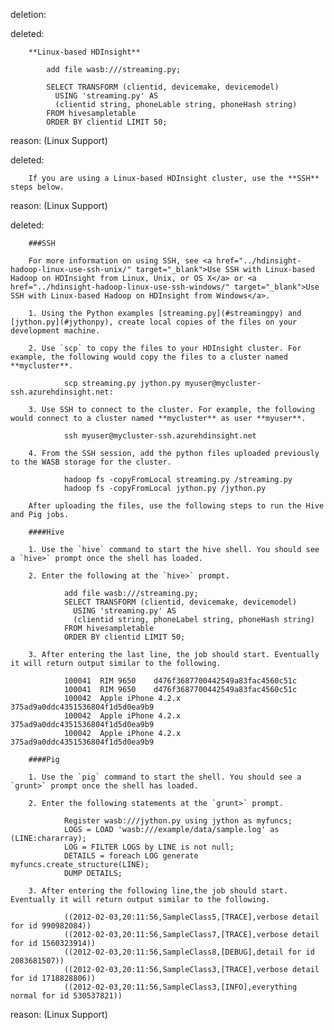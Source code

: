 deletion:

deleted:

		**Linux-based HDInsight**
		
			add file wasb:///streaming.py;
		
			SELECT TRANSFORM (clientid, devicemake, devicemodel)
			  USING 'streaming.py' AS
			  (clientid string, phoneLable string, phoneHash string)
			FROM hivesampletable
			ORDER BY clientid LIMIT 50;

reason: (Linux Support)

deleted:

		If you are using a Linux-based HDInsight cluster, use the **SSH** steps below.

reason: (Linux Support)

deleted:

		###SSH
		
		For more information on using SSH, see <a href="../hdinsight-hadoop-linux-use-ssh-unix/" target="_blank">Use SSH with Linux-based Hadoop on HDInsight from Linux, Unix, or OS X</a> or <a href="../hdinsight-hadoop-linux-use-ssh-windows/" target="_blank">Use SSH with Linux-based Hadoop on HDInsight from Windows</a>.
		
		1. Using the Python examples [streaming.py](#streamingpy) and [jython.py](#jythonpy), create local copies of the files on your development machine.
		
		2. Use `scp` to copy the files to your HDInsight cluster. For example, the following would copy the files to a cluster named **mycluster**.
		
				scp streaming.py jython.py myuser@mycluster-ssh.azurehdinsight.net:
		
		3. Use SSH to connect to the cluster. For example, the following would connect to a cluster named **mycluster** as user **myuser**.
		
				ssh myuser@mycluster-ssh.azurehdinsight.net
		
		4. From the SSH session, add the python files uploaded previously to the WASB storage for the cluster.
		
				hadoop fs -copyFromLocal streaming.py /streaming.py
				hadoop fs -copyFromLocal jython.py /jython.py
		
		After uploading the files, use the following steps to run the Hive and Pig jobs.
		
		####Hive
		
		1. Use the `hive` command to start the hive shell. You should see a `hive>` prompt once the shell has loaded.
		
		2. Enter the following at the `hive>` prompt.
		
				add file wasb:///streaming.py;
				SELECT TRANSFORM (clientid, devicemake, devicemodel)
				  USING 'streaming.py' AS
				  (clientid string, phoneLabel string, phoneHash string)
				FROM hivesampletable
				ORDER BY clientid LIMIT 50;
		
		3. After entering the last line, the job should start. Eventually it will return output similar to the following.
		
				100041	RIM 9650	d476f3687700442549a83fac4560c51c
				100041	RIM 9650	d476f3687700442549a83fac4560c51c
				100042	Apple iPhone 4.2.x	375ad9a0ddc4351536804f1d5d0ea9b9
				100042	Apple iPhone 4.2.x	375ad9a0ddc4351536804f1d5d0ea9b9
				100042	Apple iPhone 4.2.x	375ad9a0ddc4351536804f1d5d0ea9b9
		
		####Pig
		
		1. Use the `pig` command to start the shell. You should see a `grunt>` prompt once the shell has loaded.
		
		2. Enter the following statements at the `grunt>` prompt.
		
				Register wasb:///jython.py using jython as myfuncs;
			    LOGS = LOAD 'wasb:///example/data/sample.log' as (LINE:chararray);
			    LOG = FILTER LOGS by LINE is not null;
			    DETAILS = foreach LOG generate myfuncs.create_structure(LINE);
			    DUMP DETAILS;
		
		3. After entering the following line,the job should start. Eventually it will return output similar to the following.
		
				((2012-02-03,20:11:56,SampleClass5,[TRACE],verbose detail for id 990982084))
				((2012-02-03,20:11:56,SampleClass7,[TRACE],verbose detail for id 1560323914))
				((2012-02-03,20:11:56,SampleClass8,[DEBUG],detail for id 2083681507))
				((2012-02-03,20:11:56,SampleClass3,[TRACE],verbose detail for id 1718828806))
				((2012-02-03,20:11:56,SampleClass3,[INFO],everything normal for id 530537821))

reason: (Linux Support)

